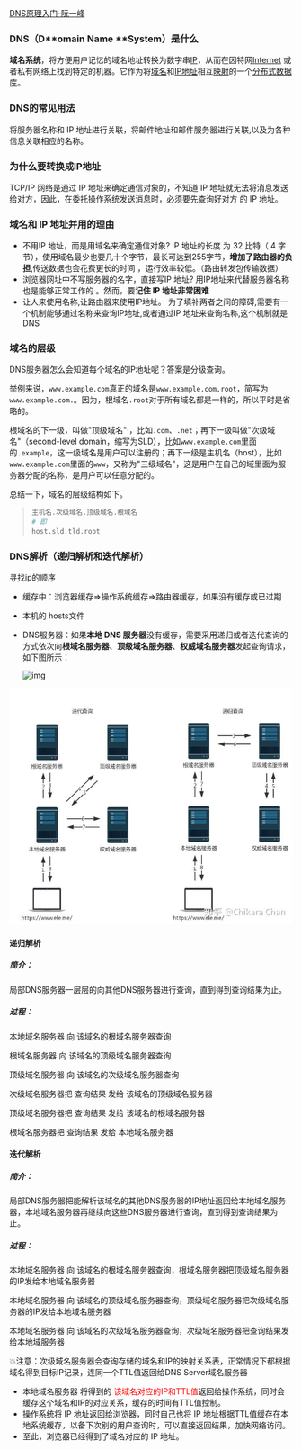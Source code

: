 [DNS原理入门-阮一峰](<http://www.ruanyifeng.com/blog/2016/06/dns.html>)

### DNS（D**omain **N**ame **System）是什么

**域名系统**，将方便用户记忆的域名地址转换为数字串[IP](https://developer.mozilla.org/en-US/docs/Glossary/IP_address)，从而在因特网[Internet](https://developer.mozilla.org/en-US/docs/Glossary/Internet) 或者私有网络上找到特定的机器。它作为将[域名](https://zh.wikipedia.org/wiki/域名)和[IP地址](https://zh.wikipedia.org/wiki/IP地址)相互[映射](https://zh.wikipedia.org/wiki/映射)的一个[分布式数据库](https://zh.wikipedia.org/wiki/分布式数据库)。

### DNS的常见用法

将服务器名称和 IP 地址进行关联，将邮件地址和邮件服务器进行关联,以及为各种信息关联相应的名称。

### 为什么要转换成IP地址

TCP/IP 网络是通过 IP 地址来确定通信对象的，不知道 IP 地址就无法将消息发送给对方，因此，在委托操作系统发送消息时，必须要先查询好对方 的 IP 地址。

### 域名和 IP 地址并用的理由

- 不用IP 地址，而是用域名来确定通信对象?
  IP 地址的长度 为 32 比特（ 4 字节），使用域名最少也要几十个字节，最长可达到255字节，**增加了路由器的负担**,传送数据也会花费更长的时间 ，运行效率较低。（路由转发包传输数据）
- 浏览器网址中不写服务器的名字，直接写IP 地址?
  用IP地址来代替服务器名称也是能够正常工作的 。然而，要**记住 IP 地址非常困难**
- 让人来使用名称,让路由器来使用IP地址。
  为了填补两者之间的障碍,需要有一个机制能够通过名称来查询IP地址,或者通过IP 地址来查询名称,这个机制就是DNS

### 域名的层级

 DNS服务器怎么会知道每个域名的IP地址呢？答案是分级查询。

举例来说，`www.example.com`真正的域名是`www.example.com.root`，简写为`www.example.com.`。因为，根域名`.root`对于所有域名都是一样的，所以平时是省略的。

根域名的下一级，叫做"顶级域名"·，比如`.com`、`.net`；再下一级叫做"次级域名"（second-level domain，缩写为SLD），比如`www.example.com`里面的`.example`，这一级域名是用户可以注册的；再下一级是主机名（host），比如`www.example.com`里面的`www`，又称为"三级域名"，这是用户在自己的域里面为服务器分配的名称，是用户可以任意分配的。

总结一下，域名的层级结构如下。

> ```bash
> 主机名.次级域名.顶级域名.根域名
> # 即
> host.sld.tld.root
> ```

### DNS解析（递归解析和迭代解析）

寻找ip的顺序

- 缓存中：浏览器缓存=>操作系统缓存=>路由器缓存，如果没有缓存或已过期

- 本机的 hosts文件

- DNS服务器：如果**本地 DNS 服务器**没有缓存，需要采用递归或者迭代查询的方式依次向**根域名服务器**、**顶级域名服务器**、**权威域名服务器**发起查询请求，如下图所示：

  ![img](https://pic1.zhimg.com/80/v2-b6cf454b2fc9144470f097c827a13ab0_hd.jpg)

![img](https://github.com/glbb666/myNote/blob/master/review/网络安全/image/dns.jpg)

#### 递归解析

  ##### 简介：

  局部DNS服务器一层层的向其他DNS服务器进行查询，直到得到查询结果为止。

  ##### 过程：

  本地域名服务器 向 该域名的根域名服务器查询

  根域名服务器 向 该域名的顶级域名服务器查询

  顶级域名服务器 向 该域名的次级域名服务器查询

  次级域名服务器把 查询结果 发给  该域名的顶级域名服务器

  顶级域名服务器把 查询结果 发给  该域名的根域名服务器

  根域名服务器把 查询结果 发给 本地域名服务器

#### 迭代解析

  ##### 简介：

  局部DNS服务器把能解析该域名的其他DNS服务器的IP地址返回给本地域名服务器，本地域名服务器再继续向这些DNS服务器进行查询，直到得到查询结果为止。

  ##### 过程：

  本地域名服务器 向 该域名的根域名服务器查询，根域名服务器把顶级域名服务器的IP发给本地域名服务器

  本地域名服务器 向 该域名的顶级域名服务器查询，顶级域名服务器把次级域名服务器的IP发给本地域名服务器

  本地域名服务器 向 该域名的次级域名服务器查询，次级域名服务器把查询结果发给本地域服务器

💥注意：次级域名服务器会查询存储的域名和IP的映射关系表，正常情况下都根据域名得到目标IP记录，连同一个TTL值返回给DNS Server域名服务器

- 本地域名服务器 将得到的<font color='red'> 该域名对应的IP和TTL值</font>返回给操作系统，同时会缓存这个域名和IP的对应关系，缓存的时间有TTL值控制。
- 操作系统将 IP 地址返回给浏览器，同时自己也将 IP 地址根据TTL值缓存在本地系统缓存，以备下次别的用户查询时，可以直接返回结果，加快网络访问。
- 至此，浏览器已经得到了域名对应的 IP 地址。

